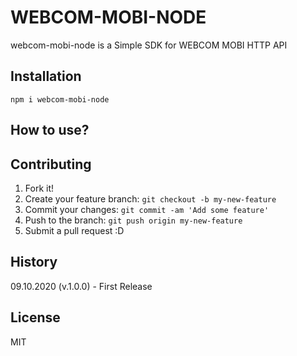 # WEBCOM-MOBI-NODE
webcom-mobi-node is a Simple SDK for WEBCOM MOBI HTTP API
## Installation
`npm i webcom-mobi-node`
## How to use?



## Contributing
1. Fork it!
2. Create your feature branch: `git checkout -b my-new-feature`
3. Commit your changes: `git commit -am 'Add some feature'`
4. Push to the branch: `git push origin my-new-feature`
5. Submit a pull request :D
## History
09.10.2020 (v.1.0.0) - First Release
## License
MIT
